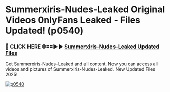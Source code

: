 # Summerxiris-Nudes-Leaked Original Videos 0nlyFans Leaked - Files Updated! (p0540)

<h3>🔴 CLICK HERE 🌐==►► <a href="https://tinyurl.com/4mcuefdz" rel="nofollow">Summerxiris-Nudes-Leaked Updated Files</a></h3>

Get Summerxiris-Nudes-Leaked and all content. Now you can access all videos and pictures of Summerxiris-Nudes-Leaked. New Updated Files 2025!

[![p0540](https://i.imgur.com/StAQSOY.gif)](https://tinyurl.com/4mcuefdz)
